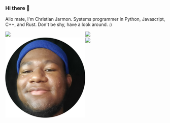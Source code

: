 ### Hi there 👋

<!--
**kyeou/kyeou** is a ✨ _special_ ✨ repository because its `README.md` (this file) appears on your GitHub profile.

Here are some ideas to get you started:

- 🔭 I’m currently working on ...
- 🌱 I’m currently learning ...
- 👯 I’m looking to collaborate on ...
- 🤔 I’m looking for help with ...
- 💬 Ask me about ...
- 📫 How to reach me: ...
- 😄 Pronouns: ...
- ⚡ Fun fact: ...
-->




Allo mate, I'm Christian Jarmon. Systems programmer in Python, Javascript, C++, and Rust. Don't be shy, have a look around. :)

<style> .row {
  display: flex;
  width: 400;
}

.row div {
  width: 50%;
}

.noMargin {
  margin: 0px;
}

</style>

<div class="row noMargin">
  <div class="one">
   <img src = "https://github-readme-stats.vercel.app/api?username=kyeou&show_icons=true&theme=dark" width = 00>
  </div>
  <div class="two">
    <img src = "https://github-readme-stats.vercel.app/api/top-langs/?username=kyeou&layout=compact&theme=dark&langs_count=10&hide=llvm&exclude_repo=C-Projects,Java-Projects" width = 800 >
  </div>
</div>
<div class="row noMargin">
  <div class="three">
    <img align="left" src="me.png" width = 400>
  </div>
  <div class="four">
    <img src = "https://github-readme-streak-stats.herokuapp.com?user=kyeou&hide_border=true&theme=dark" width = 800>
  </div>
</div>


<br>

